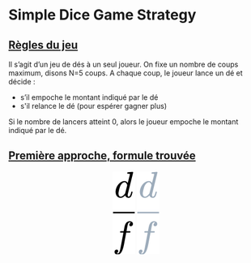 # Simple Dice Game Strategy
## <u>Règles du jeu</u>
Il s’agit d’un jeu de dés à un seul joueur. On fixe un nombre de coups maximum, disons N=5 coups.
A chaque coup, le joueur lance un dé et décide :
<ul>
    <li>s’il empoche le montant indiqué par le dé</li>
    <li>s'il relance le dé (pour espérer gagner plus)</li>
</ul>

Si le nombre de lancers atteint 0, alors le joueur empoche le montant indiqué par le dé.

## <u>Première approche, formule trouvée</u> 

<p align="center">
    <img width="44" height="164" src="readme_data/images/frac_d_f.png#gh-light-mode-only">
    <img width="44" height="164" src="readme_data/images/frac_d_f_darkmode.png#gh-dark-mode-only">
</p>
